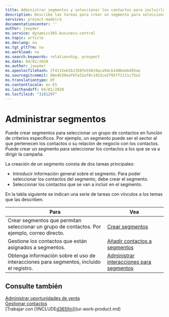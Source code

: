 ```yaml
---
title: Administrar segmentos y seleccionar los contactos para incluirlos | Documentos de Microsoft
description: Describe las tareas para crear un segmento para seleccionar un grupo de contactos según criterios específicos, por ejemplo, contactos de un determinado sector al que desee dirigirse.
services: project-madeira
documentationcenter: ''
author: jswymer
ms.service: dynamics365-business-central
ms.topic: article
ms.devlang: na
ms.tgt_pltfrm: na
ms.workload: na
ms.search.keywords: relationship, prospect
ms.date: 04/01/2020
ms.author: jswymer
ms.openlocfilehash: 2f4115e62b1350fe55019aca94cb1d8beb6d93ae
ms.sourcegitcommit: 88e4b30eaf6fa32af0c1452ce2f85ff1111c75e2
ms.translationtype: HT
ms.contentlocale: es-ES
ms.lasthandoff: 04/01/2020
ms.locfileid: "3181297"
---
```

# <a name="managing-segments"></a>Administrar segmentos
Puede crear segmentos para seleccionar un grupo de contactos en función de criterios específicos. Por ejemplo, un segmento puede ser el sector al que pertenecen los contactos o su relación de negocio con los contactos. Puede crear un segmento para seleccionar los contactos a los que se va a dirigir la campaña.

La creación de un segmento consta de dos tareas principales:

* Introducir información general sobre el segmento. Para poder seleccionar los contactos del segmento, debe crear el segmento.
* Seleccionar los contactos que se van a incluir en el segmento.

En la tabla siguiente se indican una serie de tareas con vínculos a los temas que las describen.

| Para | Vea |
| --- | --- |
| Crear segmentos que permitan seleccionar un grupo de contactos. Por ejemplo, correo directo. |[Crear segmentos](marketing-how-create-segment.md) |
| Gestione los contactos que están asignados a segmentos. |[Añadir contactos a segmentos](marketing-add-contact-segment.md) |
| Obtenga información sobre el uso de interacciones para segmentos, incluido el registro. |[Administrar interacciones para segmentos](marketing-interaction-segments.md) |

## <a name="see-also"></a>Consulte también
[Administrar oportunidades de venta](marketing-manage-sales-opportunities.md)  
[Gestionar contactos](marketing-contacts.md)  
[Trabajar con [!INCLUDE[d365fin](includes/d365fin_md.md)]](ui-work-product.md)
